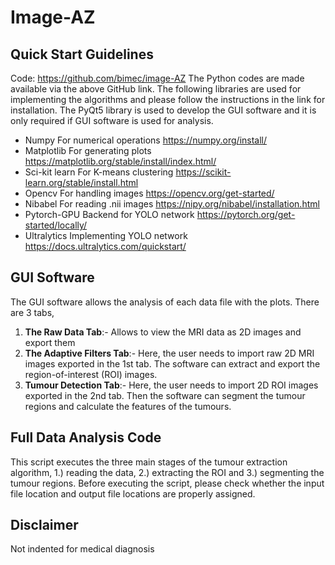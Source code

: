 # Image-AZ

## Quick Start Guidelines
Code: https://github.com/bimec/image-AZ 
The Python codes are made available via the above GitHub link. The following libraries are used for implementing the algorithms and please follow the instructions in the link for installation. The PyQt5 library is used to develop the GUI software and it is only required if GUI software is used for analysis. 

* Numpy	For numerical operations	<a href="https://numpy.org/install/" target="_blank">https://numpy.org/install/</a> 
* Matplotlib 	For generating plots	<a href="https://matplotlib.org/stable/install/index.html" target="_blank">https://matplotlib.org/stable/install/index.html/</a> 
* Sci-kit learn	For K-means clustering	<a href="https://scikit-learn.org/stable/install.html" target="_blank">https://scikit-learn.org/stable/install.html</a> 
* Opencv	For handling images	<a href="https://opencv.org/get-started/" target="_blank">https://opencv.org/get-started/</a> 
* Nibabel	For reading .nii images	<a href="https://nipy.org/nibabel/installation.html" target="_blank">https://nipy.org/nibabel/installation.html</a> 
* Pytorch-GPU	Backend for YOLO network	<a href="https://pytorch.org/get-started/locally/" target="_blank">https://pytorch.org/get-started/locally/</a> 
* Ultralytics	Implementing YOLO network	<a href="https://docs.ultralytics.com/quickstart/" target="_blank">https://docs.ultralytics.com/quickstart/</a> 

## GUI Software 
The GUI software allows the analysis of each data file with the plots. There are 3 tabs,
1. **The Raw Data Tab**:- Allows to view the MRI data as 2D images and export them
2. **The Adaptive Filters Tab**:- Here, the user needs to import raw 2D MRI images exported in the 1st tab. The software can extract and export the region-of-interest (ROI) images.
3. **Tumour Detection Tab**:- Here, the user needs to import 2D ROI images exported in the 2nd tab. Then the software can segment the tumour regions and calculate the features of the tumours.

## Full Data Analysis Code
This script executes the three main stages of the tumour extraction algorithm, 1.) reading the data, 2.) extracting the ROI and 3.) segmenting the tumour regions. 
Before executing the script, please check whether the input file location and output file locations are properly assigned.

## Disclaimer 
Not indented for medical diagnosis

